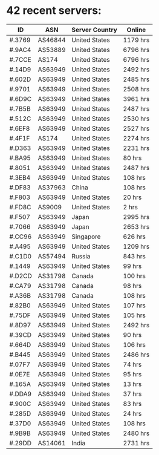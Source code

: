 # 42 recent servers:

| ID | ASN | Server Country | Online |
| ------ | ------ | ------ | ------ |
| #.3769 | AS46844 | United States | 1179 hrs |
| #.9AC4 | AS53889 | United States | 6796 hrs |
| #.7CCE | AS174 | United States | 6796 hrs |
| #.14D9 | AS63949 | United States | 2492 hrs |
| #.602D | AS63949 | United States | 2485 hrs |
| #.9701 | AS63949 | United States | 2508 hrs |
| #.6D9C | AS63949 | United States | 3961 hrs |
| #.7B5B | AS63949 | United States | 2487 hrs |
| #.512C | AS63949 | United States | 2530 hrs |
| #.6EF8 | AS63949 | United States | 2527 hrs |
| #.4F1F | AS174 | United States | 2274 hrs |
| #.D363 | AS63949 | United States | 2231 hrs |
| #.BA95 | AS63949 | United States | 80 hrs |
| #.8051 | AS63949 | United States | 2487 hrs |
| #.3EB4 | AS63949 | United States | 108 hrs |
| #.DF83 | AS37963 | China | 108 hrs |
| #.F803 | AS63949 | United States | 20 hrs |
| #.FD8C | AS9009 | United States | 2 hrs |
| #.F507 | AS63949 | Japan | 2995 hrs |
| #.7066 | AS63949 | Japan | 2653 hrs |
| #.CC96 | AS63949 | Singapore | 626 hrs |
| #.A495 | AS63949 | United States | 1209 hrs |
| #.C1D0 | AS57494 | Russia | 843 hrs |
| #.1449 | AS63949 | United States | 99 hrs |
| #.D2CD | AS31798 | Canada | 100 hrs |
| #.CA79 | AS31798 | Canada | 98 hrs |
| #.A36B | AS31798 | Canada | 108 hrs |
| #.82B0 | AS63949 | United States | 107 hrs |
| #.75DF | AS63949 | United States | 105 hrs |
| #.8D97 | AS63949 | United States | 2492 hrs |
| #.39CD | AS63949 | United States | 90 hrs |
| #.664D | AS63949 | United States | 106 hrs |
| #.B445 | AS63949 | United States | 2486 hrs |
| #.07F7 | AS63949 | United States | 74 hrs |
| #.0E7E | AS63949 | United States | 95 hrs |
| #.165A | AS63949 | United States | 13 hrs |
| #.DDA9 | AS63949 | United States | 37 hrs |
| #.900C | AS63949 | United States | 83 hrs |
| #.285D | AS63949 | United States | 24 hrs |
| #.37D0 | AS63949 | United States | 108 hrs |
| #.9B9B | AS63949 | United States | 2480 hrs |
| #.29DD | AS14061 | India | 2731 hrs |

